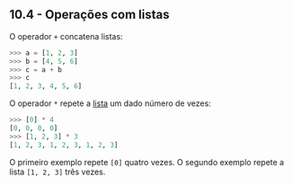 ## 10.4 - Operações com listas

O operador `+` concatena listas:

```python
>>> a = [1, 2, 3]
>>> b = [4, 5, 6]
>>> c = a + b
>>> c
[1, 2, 3, 4, 5, 6]
```

O operador `*` repete a [lista](14-glossario.md#lista) um dado número de vezes:

```python
>>> [0] * 4
[0, 0, 0, 0]
>>> [1, 2, 3] * 3
[1, 2, 3, 1, 2, 3, 1, 2, 3]
```

O primeiro exemplo repete `[0]` quatro vezes. O segundo exemplo repete a lista `[1, 2, 3]` três vezes.
